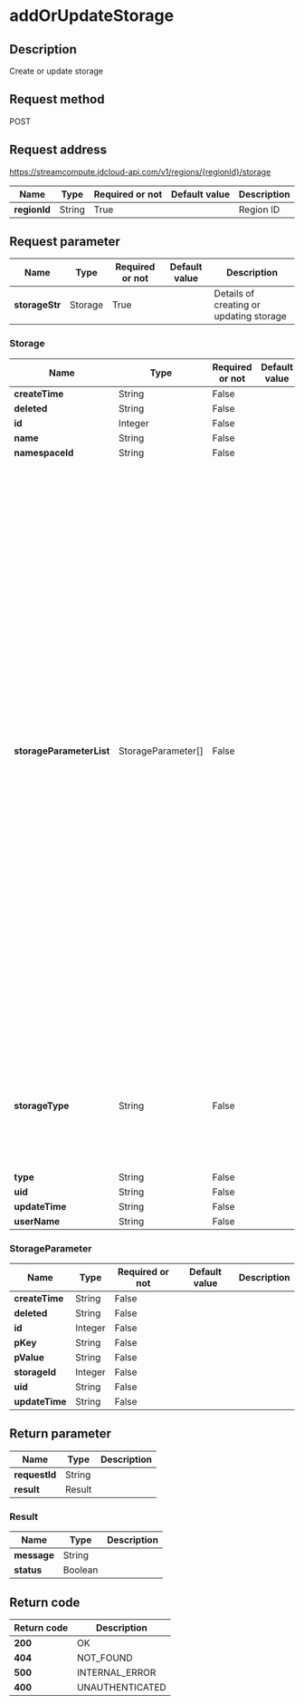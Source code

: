 # addOrUpdateStorage


## Description
Create or update storage

## Request method
POST

## Request address
https://streamcompute.jdcloud-api.com/v1/regions/{regionId}/storage

|Name|Type|Required or not|Default value|Description|
|---|---|---|---|---|
|**regionId**|String|True||Region ID|

## Request parameter
|Name|Type|Required or not|Default value|Description|
|---|---|---|---|---|
|**storageStr**|Storage|True||Details of creating or updating storage|

### <a name="Storage">Storage</a>
|Name|Type|Required or not|Default value|Description|
|---|---|---|---|---|
|**createTime**|String|False|||
|**deleted**|String|False|||
|**id**|Integer|False|||
|**name**|String|False|||
|**namespaceId**|String|False|||
|**storageParameterList**|StorageParameter[]|False||Specific parameters of Storage. <br>1. When the created source type is streaming data input, source, topicName, duration, format, delimiter, and schema need to be transmitted. <br> 2. When creating output, if the output location is the streaming data bus, topicName, format, delimiter, ossFlag, bucketName, directory and objectName need to be transmitted. <br> 3. When creating output, if the output location is the data computing service, database, table, ossFlag, bucketName, directory and objectName need to be transmitted.|
|**storageType**|String|False||This parameter has two optional values, input and ouput, depending on whether the input or output is created|
|**type**|String|False|||
|**uid**|String|False|||
|**updateTime**|String|False|||
|**userName**|String|False|||
### <a name="StorageParameter">StorageParameter</a>
|Name|Type|Required or not|Default value|Description|
|---|---|---|---|---|
|**createTime**|String|False|||
|**deleted**|String|False|||
|**id**|Integer|False|||
|**pKey**|String|False|||
|**pValue**|String|False|||
|**storageId**|Integer|False|||
|**uid**|String|False|||
|**updateTime**|String|False|||

## Return parameter
|Name|Type|Description|
|---|---|---|
|**requestId**|String||
|**result**|Result||


### <a name="Result">Result</a>
|Name|Type|Description|
|---|---|---|
|**message**|String||
|**status**|Boolean||

## Return code
|Return code|Description|
|---|---|
|**200**|OK|
|**404**|NOT_FOUND|
|**500**|INTERNAL_ERROR|
|**400**|UNAUTHENTICATED|
